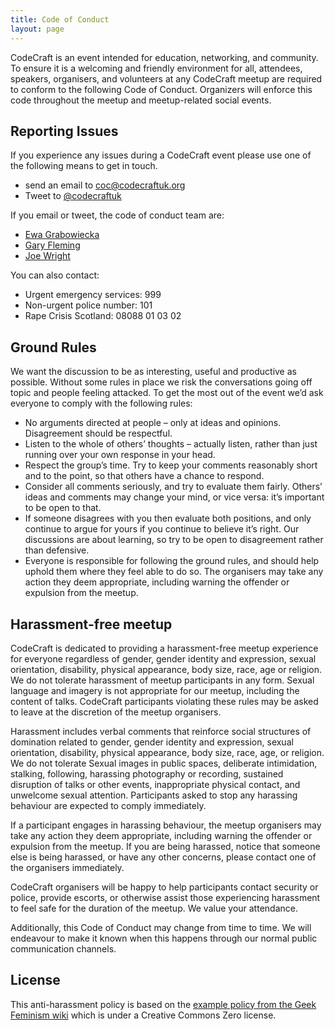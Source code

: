 ```yaml
---
title: Code of Conduct
layout: page
---
```


CodeCraft is an event intended for education, networking, and community. To ensure it is a welcoming and friendly environment for all, attendees, speakers, organisers, and volunteers at any CodeCraft meetup are required to conform to the following Code of Conduct. Organizers will enforce this code throughout the meetup and meetup-related social events.

## Reporting Issues

If you experience any issues during a CodeCraft event please use one of the following means to get in touch.

- send an email to <a href="mailto:coc@codecraftuk.org?Subject=CoC">coc@codecraftuk.org</a>
- Tweet to [@codecraftuk](https://twitter.com/codecraftuk)

If you email or tweet, the code of conduct team are:

- [Ewa Grabowiecka](https://twitter.com/lost_semicolon)
- [Gary Fleming](https://twitter.com/garyfleming)
- [Joe Wright](https://twitter.com/joe_jag)

You can also contact:

- Urgent emergency services: 999
- Non-urgent police number: 101
- Rape Crisis Scotland: 08088 01 03 02

## Ground Rules

We want the discussion to be as interesting, useful and productive as possible. Without some rules in place we risk the conversations going off topic and people feeling attacked. To get the most out of the event we’d ask everyone to comply with the following rules:

* No arguments directed at people – only at ideas and opinions.  Disagreement should be respectful.
* Listen to the whole of others’ thoughts – actually listen, rather than just running over your own response in your head.
* Respect the group’s time.  Try to keep your comments reasonably short and to the point, so that others have a chance to respond.
* Consider all comments seriously, and try to evaluate them fairly.  Others’ ideas and comments may change your mind, or vice versa: it’s important to be open to that.
* If someone disagrees with you then evaluate both positions, and only continue to argue for yours if you continue to believe it’s right. Our discussions are about learning, so try to be open to disagreement rather than defensive.
* Everyone is responsible for following the ground rules, and should help uphold them where they feel able to do so. The organisers may take any action they deem appropriate, including warning the offender or expulsion from the meetup.

## Harassment-free meetup

CodeCraft is dedicated to providing a harassment-free meetup experience for everyone regardless of gender, gender identity and expression, sexual orientation, disability, physical appearance, body size, race, age or religion. We do not tolerate harassment of meetup participants in any form. Sexual language and imagery is not appropriate for our meetup, including the content of talks. CodeCraft participants violating these rules may be asked to leave at the discretion of the meetup organisers.

Harassment includes verbal comments that reinforce social structures of domination related to gender, gender identity and expression, sexual orientation, disability, physical appearance, body size, race, age, or religion. We do not tolerate Sexual images in public spaces, deliberate intimidation, stalking, following, harassing photography or recording, sustained disruption of talks or other events, inappropriate physical contact, and unwelcome sexual attention. Participants asked to stop any harassing behaviour are expected to comply immediately.

If a participant engages in harassing behaviour, the meetup organisers may take any action they deem appropriate, including warning the offender or expulsion from the meetup. If you are being harassed, notice that someone else is being harassed, or have any other concerns, please contact one of the organisers immediately.

CodeCraft organisers will be happy to help participants contact security or police, provide escorts, or otherwise assist those experiencing harassment to feel safe for the duration of the meetup. We value your attendance.

Additionally, this Code of Conduct may change from time to time. We will endeavour to make it known when this happens through our normal public communication channels.

## License
This anti-harassment policy is based on the [example policy from the Geek Feminism wiki](http://geekfeminism.wikia.com/wiki/Conference_anti-harassment/Policy) which is under a Creative Commons Zero license.
